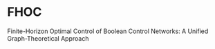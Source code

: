 # FHOC
Finite-Horizon Optimal Control of Boolean Control Networks: A Unified Graph-Theoretical Approach
